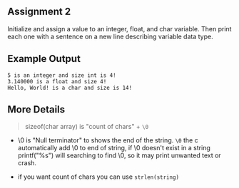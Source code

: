 ## Assignment 2
Initialize and assign a value to an integer, float, and char variable. Then print each one with a sentence on a new line describing variable data type.

## Example Output
```terminal_session
5 is an integer and size int is 4!
3.140000 is a float and size 4!
Hello, World! is a char and size is 14!
```

## More Details

> sizeof(char array) is "count of chars" + `\0`

- \0 is "Null terminator" to shows the end of the string. `\0` the c automatically add \0 to end of string, if \0 doesn't exist in a string printf("%s") will searching to find \0, so it may print unwanted text or crash.

- if you want count of chars you can use `strlen(string)`

